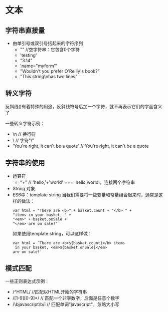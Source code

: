 # 文本

## 字符串直接量

- 由单引号或双引号括起来的字符序列
    - "" //空字符串：它包含0个字符
    - 'testing'
    - "3.14"
    - 'name="myform"'
    - "Wouldn't you prefer O'Reilly's book?"
    - "This string\nhas two lines"

## 转义字符

反斜线(\)有着特殊的用途，反斜线符号后加一个字符，就不再表示它们的字面含义了

一些转义字符示例：
- \n // 换行符
- \\ // 字符“\”
- 'You\'re right, it can\'t be a quote' // You're right, it can't be a quote

## 字符串的使用

- 运算符
    - “+” // 'hello,'+'world' === 'hello,world'，连接两个字符串
- String 对象
- ES6中：template string
    当我们需要将一些变量和常量组合起来时，通常是这样的做法：
    ```
    var html = "There are <b>" + basket.count + "</b> " +
    "items in your basket, " +
    "<em>" + basket.onSale +
    "</em> are on sale!"
    ```
    如果使用template string，可以这样做：
    ```
    var html = `There are <b>${basket.count}</b> items
     in your basket, <em>${basket.onSale}</em>
    are on sale!`
    ```
## 模式匹配

一些正则表达式示例：
- /^HTML/ //匹配以HTML开始的字符串
- /[1-9][0-9]*/ // 匹配一个非零数字，后面是任意个数字
- /\bjavascript\b/i // 匹配单词"javascript"，忽略大小写
